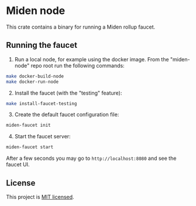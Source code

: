 # Miden node

This crate contains a binary for running a Miden rollup faucet.

## Running the faucet
1. Run a local node, for example using the docker image. From the "miden-node" repo root run the following commands:
```bash
make docker-build-node
make docker-run-node
```

2. Install the faucet (with the "testing" feature):
```bash
make install-faucet-testing
```

3. Create the default faucet configuration file:
```bash
miden-faucet init
```

4. Start the faucet server:
```bash
miden-faucet start
```

After a few seconds you may go to `http://localhost:8080` and see the faucet UI.

## License
This project is [MIT licensed](../../LICENSE).
